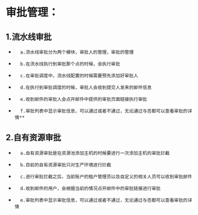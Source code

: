 # 审批管理：
## 	1.流水线审批
*	    a.流水线审批分为两个模块，审批人的管理，审批的管理
*		b.在流水线执行到审批那个点的时候，会执行审批
*		c.在审批调度中，流水线配置的时候需要预先添加好审批人
*		d.在执行到审批调度的时候，审批人会收到提交人发来的邮件信息
*		e.收到邮件的审批人会点开邮件中提供的审批页面链接执行审批
*		f.审批列表中显示审批信息，可以通过或者不通过，无论通过与否都可以查看审批的详情**
## 	2.自有资源审批
*		a.自有资源审批是在资源池添加主机的时候要进行一次添加主机的审批拦截
*		b.目前的自有资源审批只对生产环境进行拦截
*		c.进行审批拦截之后，当前账户的租户管理员以及自定义的相关人员可以收到审批邮件
*		d.收到邮件的用户，会根据当前的情况点开邮件中的审批链接进行审批
*		e.审批列表中显示审批信息，可以通过或者不通过，无论通过与否都可以查看审批的详情